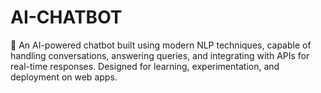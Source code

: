 # AI-CHATBOT
💬 An AI-powered chatbot built using modern NLP techniques, capable of handling conversations, answering queries, and integrating with APIs for real-time responses. Designed for learning, experimentation, and deployment on web apps.

